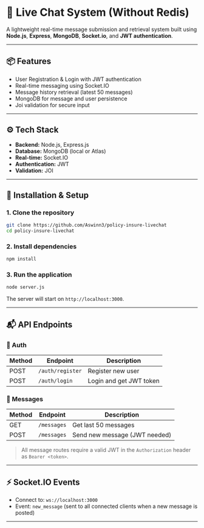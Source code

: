 # 💬 Live Chat System (Without Redis)

A lightweight real-time message submission and retrieval system built using **Node.js**, **Express**, **MongoDB**, **Socket.io**, and **JWT authentication**.

---

## 📦 Features

- User Registration & Login with JWT authentication
- Real-time messaging using Socket.IO
- Message history retrieval (latest 50 messages)
- MongoDB for message and user persistence
- Joi validation for secure input

---

## ⚙️ Tech Stack

- **Backend:** Node.js, Express.js
- **Database:** MongoDB (local or Atlas)
- **Real-time:** Socket.IO
- **Authentication:** JWT
- **Validation:** JOI

---

## 🚀 Installation & Setup

### 1. Clone the repository

```bash
git clone https://github.com/Aswinn3/policy-insure-livechat
cd policy-insure-livechat
```

### 2. Install dependencies

```bash
npm install
```


### 3. Run the application

```bash
node server.js
```

The server will start on `http://localhost:3000`.

---

## 📬 API Endpoints

### 🔐 Auth

| Method | Endpoint         | Description            |
|--------|------------------|------------------------|
| POST   | `/auth/register` | Register new user      |
| POST   | `/auth/login`    | Login and get JWT token|

### 💬 Messages

| Method | Endpoint     | Description                   |
|--------|--------------|-------------------------------|
| GET    | `/messages`  | Get last 50 messages          |
| POST   | `/messages`  | Send new message (JWT needed) |

> All message routes require a valid JWT in the `Authorization` header as `Bearer <token>`.

---

## ⚡ Socket.IO Events

- Connect to: `ws://localhost:3000`
- Event: `new_message` (sent to all connected clients when a new message is posted)

---

